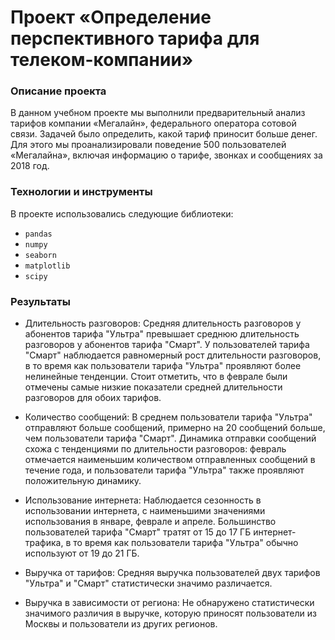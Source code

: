 # Проект «Определение перспективного тарифа для телеком-компании»

### Описание проекта
В данном учебном проекте мы выполнили предварительный анализ тарифов компании «Мегалайн», федерального оператора сотовой связи. Задачей было определить, какой тариф приносит больше денег. Для этого мы проанализировали поведение 500 пользователей «Мегалайна», включая информацию о тарифе, звонках и сообщениях за 2018 год.

### Технологии и инструменты
В проекте использовались следующие библиотеки:

* `pandas`
* `numpy`
* `seaborn`
* `matplotlib`
* `scipy`

### Результаты


- Длительность разговоров: Средняя длительность разговоров у абонентов тарифа "Ультра" превышает среднюю длительность разговоров у абонентов тарифа "Смарт". У пользователей тарифа "Смарт" наблюдается равномерный рост длительности разговоров, в то время как пользователи тарифа "Ультра" проявляют более нелинейные тенденции. Стоит отметить, что в феврале были отмечены самые низкие показатели средней длительности разговоров для обоих тарифов.

- Количество сообщений: В среднем пользователи тарифа "Ультра" отправляют больше сообщений, примерно на 20 сообщений больше, чем пользователи тарифа "Смарт". Динамика отправки сообщений схожа с тенденциями по длительности разговоров: февраль отмечается наименьшим количеством отправленных сообщений в течение года, и пользователи тарифа "Ультра" также проявляют положительную динамику.

- Использование интернета: Наблюдается сезонность в использовании интернета, с наименьшими значениями использования в январе, феврале и апреле. Большинство пользователей тарифа "Смарт" тратят от 15 до 17 ГБ интернет-трафика, в то время как пользователи тарифа "Ультра" обычно используют от 19 до 21 ГБ.

- Выручка от тарифов: Средняя выручка пользователей двух тарифов "Ультра" и "Смарт" статистически значимо различается.

- Выручка в зависимости от региона: Не обнаружено статистически значимого различия в выручке, которую приносят пользователи из Москвы и пользователи из других регионов.

